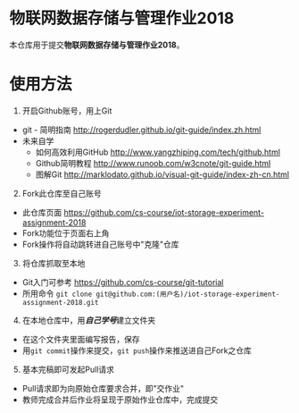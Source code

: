 # 物联网数据存储与管理作业2018

本仓库用于提交**物联网数据存储与管理作业2018**。

# 使用方法

1. 开启Github账号，用上Git

* git - 简明指南 <http://rogerdudler.github.io/git-guide/index.zh.html>
* 未来自学
    * 如何高效利用GitHub <http://www.yangzhiping.com/tech/github.html>
    * Github简明教程 <http://www.runoob.com/w3cnote/git-guide.html>
    * 图解Git <http://marklodato.github.io/visual-git-guide/index-zh-cn.html>

2. Fork此仓库至自己账号

* 此仓库页面 <https://github.com/cs-course/iot-storage-experiment-assignment-2018>
* Fork功能位于页面右上角
* Fork操作将自动跳转进自己账号中"克隆"仓库

3. 将仓库抓取至本地

* Git入门可参考 <https://github.com/cs-course/git-tutorial>
* 所用命令 `git clone git@github.com:(用户名)/iot-storage-experiment-assignment-2018.git`

4. 在本地仓库中，用<large>**_自己学号_**<large>建立文件夹

* 在这个文件夹里面编写报告，保存
* 用`git commit`操作来提交，`git push`操作来推送进自己Fork之仓库

5. 基本完稿即可发起Pull请求

* Pull请求即为向原始仓库要求合并，即"交作业"
* 教师完成合并后作业将呈现于原始作业仓库中，完成提交

